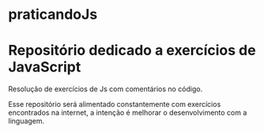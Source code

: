 # praticandoJs
<h1>Repositório dedicado a exercícios de JavaScript</h1>

<p>Resolução de exercícios de Js com comentários no código.</p>
<p>Esse repositório será alimentado constantemente com exercícios encontrados na internet, a intenção é melhorar o desenvolvimento com a linguagem.</p>
